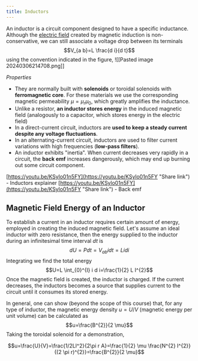 ```yaml
---
title: Inductors
---
```


An inductor is a circuit component designed to have a specific inductance. Although the [electric field](/physics-for-computer-science/electromagnetism/electrostatic-field) created by magnetic induction is non-conservative, we can still associate a voltage drop between its terminals $$V_{a b}=L \frac{d i}{d t}$$
using the convention indicated in the figure,
![[Pasted image 20240306214708.png]]

*Properties*
- They are normally built with **solenoids** or toroidal solenoids with **ferromagnetic core**. For these materials we use the corresponding magnetic permeability $\mu=\mu_r\mu_0$, which greatly amplifies the inductance.
- Unlike a resistor, **an inductor stores energy** in the induced magnetic field (analogously to a capacitor, which stores energy in the electric field)
- In a direct-current circuit, inductors are **used to keep a steady current despite any voltage fluctuations**.
- In an alternating-current circuit, inductors are used to filter current variations with high frequencies (**low-pass filters**).
- An inductor exhibits "inertia". When current decreases very rapidly in a circuit, the **back emf** increases dangerously, which may end up burning out some circuit component.

[https://youtu.be/KSylo01n5FY](https://youtu.be/KSylo01n5FY "Share link") - Inductors explainer
[https://youtu.be/KSylo01n5FY](https://youtu.be/KSylo01n5FY "Share link") - Back emf


## Magnetic Field Energy of an Inductor
To establish a current in an inductor requires certain amount of energy, employed in creating the induced magnetic field. Let's assume an ideal inductor with zero resistance, then the energy supplied to the inductor during an infinitesimal time interval $dt$ is
$$d U=Pdt=V_{ab}idt=L i d i$$
Integrating we find the total energy $$U=L \int_{0}^{I} i d i=\frac{1}{2} L I^{2}$$
Once the magnetic field is created, the inductor is charged. If the current decreases, the inductors becomes a source that supplies current to the circuit until it consumes its stored energy.

In general, one can show (beyond the scope of this course) that, for any type of inductor, the magnetic energy density $u=U/V$ (magnetic energy per unit volume) can be calculated as $$u=\frac{B^{2}}{2 \mu}$$
Taking the toroidal solenoid for a demonstration, 

$$u=\frac{U}{V}=\frac{1/2LI^2}{2\pi r A}=\frac{1}{2} \mu \frac{N^{2} I^{2}}{(2 \pi r)^{2}}=\frac{B^{2}}{2 \mu}$$